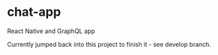 # chat-app
React Native and GraphQL app

Currently jumped back into this project to finish it - see develop branch.
